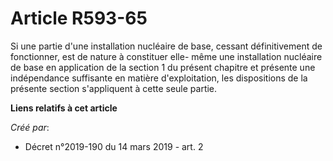 # Article R593-65

Si une partie d'une installation nucléaire de base, cessant définitivement de fonctionner, est de nature à constituer elle-
même une installation nucléaire de base en application de la section 1 du présent chapitre et présente une indépendance
suffisante en matière d'exploitation, les dispositions de la présente section s'appliquent à cette seule partie.

**Liens relatifs à cet article**

_Créé par_:

  - Décret n°2019-190 du 14 mars 2019 - art. 2
